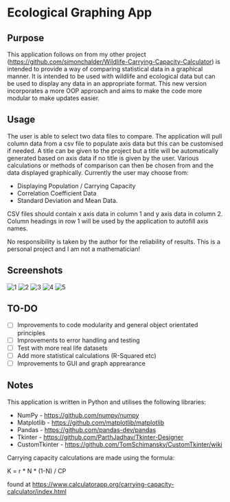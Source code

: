 # Ecological Graphing App
 
## Purpose

This application follows on from my other project (https://github.com/simonchalder/Wildlife-Carrying-Capacity-Calculator) is intended to provide a way of comparing statistical data in a graphical manner. It is intended to be used with wildlife and ecological data but can be used to display any data in an appropriate format. This new version incorporates a more OOP approach and aims to make the code more modular to make updates easier.

## Usage

The user is able to select two data files to compare. The application will pull column data from a csv file to populate axis data but this can be customised if needed. A title can be given to the project but a title will be automatically generated based on axis data if no title is given by the user. Various calculations or methods of comparison can then be chosen from and the data displayed graphically. Currently the user may choose from:

- Displaying Population / Carrying Capacity
- Correlation Coefficient Data
- Standard Deviation and Mean Data. 

CSV files should contain x axis data in column 1 and y axis data in column 2. Column headings in row 1 will be used by the application to autofill axis names.

No responsibility is taken by the author for the reliability of results. This is a personal project and I am not a mathematician!

## Screenshots

![1](https://user-images.githubusercontent.com/66743889/200188676-51f03932-7dbe-468e-8d9b-7ac58c7fa702.png)
![2](https://user-images.githubusercontent.com/66743889/200188683-c48c73d9-5cf5-49fb-8e48-875c4af57110.png)
![3](https://user-images.githubusercontent.com/66743889/200188691-c6af8a2f-9072-4835-9fce-0438ae1bbaed.png)
![4](https://user-images.githubusercontent.com/66743889/200188697-10e916bb-eb2a-4a1e-af23-66f120d695d2.png)
![5](https://user-images.githubusercontent.com/66743889/200188699-ad1a3231-a333-48d4-9122-bbc2284b2f79.png)


## TO-DO

- [ ]  Improvements to code modularity and general object orientated principles
- [ ]  Improvements to error handling and testing
- [ ]  Test with more real life datasets
- [ ]  Add more statistical calculations (R-Squared etc)
- [ ]  Improvements to GUI and graph apprearance

## Notes

This application is written in Python and utilises the following libraries:

- NumPy - https://github.com/numpy/numpy
- Matplotlib - https://github.com/matplotlib/matplotlib
- Pandas - https://github.com/pandas-dev/pandas
- Tkinter - https://github.com/ParthJadhav/Tkinter-Designer
- CustomTkinter - https://github.com/TomSchimansky/CustomTkinter/wiki


Carrying capacity calculations are made using the formula:

K = r * N * (1-N) / CP

found at https://www.calculatorapp.org/carrying-capacity-calculator/index.html
